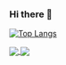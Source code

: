 ### Hi there 👋
[![Top Langs](https://github-readme-stats.vercel.app/api/top-langs/?username=lunghekani)](https://github.com/anuraghazra/github-readme-stats)

<a href="https://github.com/anuraghazra/github-readme-stats">
  <img align="center" src="https://github-readme-stats.vercel.app/api/pin/?username=lunghekani&repo=github-readme-stats" />
</a>
<a href="https://github.com/anuraghazra/convoychat">
  <img align="center" src="https://github-readme-stats.vercel.app/api/pin/?username=lunghekani&repo=convoychat" />
</a>
